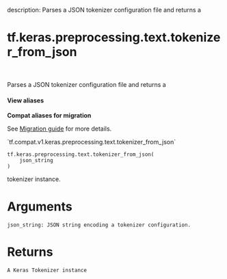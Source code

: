 description: Parses a JSON tokenizer configuration file and returns a

<div itemscope itemtype="http://developers.google.com/ReferenceObject">
<meta itemprop="name" content="tf.keras.preprocessing.text.tokenizer_from_json" />
<meta itemprop="path" content="Stable" />
</div>

# tf.keras.preprocessing.text.tokenizer_from_json

<!-- Insert buttons and diff -->

<table class="tfo-notebook-buttons tfo-api nocontent" align="left">

</table>



Parses a JSON tokenizer configuration file and returns a

<section class="expandable">
  <h4 class="showalways">View aliases</h4>
  <p>
<b>Compat aliases for migration</b>
<p>See
<a href="https://www.tensorflow.org/guide/migrate">Migration guide</a> for
more details.</p>
<p>`tf.compat.v1.keras.preprocessing.text.tokenizer_from_json`</p>
</p>
</section>

<pre class="devsite-click-to-copy prettyprint lang-py tfo-signature-link">
<code>tf.keras.preprocessing.text.tokenizer_from_json(
    json_string
)
</code></pre>



<!-- Placeholder for "Used in" -->
tokenizer instance.

# Arguments
    json_string: JSON string encoding a tokenizer configuration.

# Returns
    A Keras Tokenizer instance
